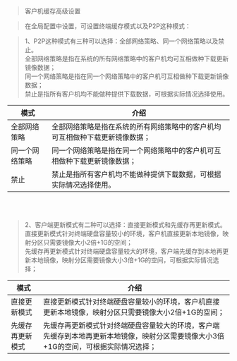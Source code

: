 <blockquote class="info">
	 客户机缓存高级设置
</blockquote> 
 
<blockquote class="success">
	在全局配置中设置，可设置终端缓存模式以及P2P这种模式：
</blockquote> 

> 1、P2P这种模式有三种可以选择：全部网络策略、同一个网络策略以及禁止。</br>全部网络策略是指在系统的所有网络策略中的客户机均可互相做种下载更新镜像数据；</br>同一个网络策略是指在同一个网络策略中的客户机可互相做种下载更新镜像数据；</br>禁止是指所有客户机均不能做种提供下载数据，可根据实际情况选择使用。</br>

|模式|介绍|
|---|---| 
|全部网络策略|全部网络策略是指在系统的所有网络策略中的客户机均可互相做种下载更新镜像数据；|
|同一个网络策略|同一个网络策略是指在同一个网络策略中的客户机可互相做种下载更新镜像数据；|
|禁止|禁止是指所有客户机均不能做种提供下载数据，可根据实际情况选择使用。| 
 

</br></br>

>2、客户端更新模式有二种可以选择：直接更新模式和先缓存再更新模式。</br>直接更新模式针对终端硬盘容量较小的环境，客户机直接更新本地镜像，映射分区只需要镜像大小2倍+1G的空间；</br>先缓存再更新模式针对终端硬盘容量较大的环境，客户端先缓存到本地再更新本地镜像，映射分区需要镜像大小3倍+1G的空间，可根据实际情况选择；

|模式|介绍|
|---|---| 
|直接更新模式|直接更新模式针对终端硬盘容量较小的环境，客户机直接更新本地镜像，映射分区只需要镜像大小2倍+1G的空间；|
|先缓存再更新模式|先缓存再更新模式针对终端硬盘容量较大的环境，客户端先缓存到本地再更新本地镜像，映射分区需要镜像大小3倍+1G的空间，可根据实际情况选择；| 
